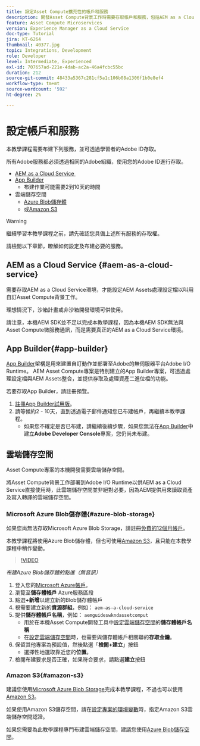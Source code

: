 ```yaml
---
title: 設定Asset Compute擴充性的帳戶和服務
description: 開發Asset Compute背景工作時需要存取帳戶和服務，包括AEM as a Cloud Service、App Builder，以及Microsoft或Amazon提供的雲端儲存空間。
feature: Asset Compute Microservices
version: Experience Manager as a Cloud Service
doc-type: Tutorial
jira: KT-6264
thumbnail: 40377.jpg
topic: Integrations, Development
role: Developer
level: Intermediate, Experienced
exl-id: 707657ad-221e-4dab-ac2a-46a4fcbc55bc
duration: 212
source-git-commit: 48433a5367c281cf5a1c106b08a1306f1b0e8ef4
workflow-type: tm+mt
source-wordcount: '592'
ht-degree: 2%

---
```


# 設定帳戶和服務

本教學課程需要布建下列服務，並可透過學習者的Adobe ID存取。

所有Adobe服務都必須透過相同的Adobe組織，使用您的Adobe ID進行存取。

+ [AEM as a Cloud Service &#x200B;](#aem-as-a-cloud-service)
+ [App Builder](#app-builder)
   + 布建作業可能需要2到10天的時間
+ 雲端儲存空間
   + [Azure Blob儲存體](https://azure.microsoft.com/en-us/services/storage/blobs/)
   + 或[Amazon S3](https://aws.amazon.com/s3/?did=ft_card&trk=ft_card)

>[!WARNING]
>
>繼續學習本教學課程之前，請先確認您具備上述所有服務的存取權。
> 
> 請檢閱以下章節，瞭解如何設定及布建必要的服務。

## AEM as a Cloud Service {#aem-as-a-cloud-service}

需要存取AEM as a Cloud Service環境，才能設定AEM Assets處理設定檔以叫用自訂Asset Compute背景工作。

理想情況下，沙箱計畫或非沙箱開發環境可供使用。

請注意，本機AEM SDK並不足以完成本教學課程，因為本機AEM SDK無法與Asset Compute微服務通訊，而是需要真正的AEM as a Cloud Service環境。

## App Builder{#app-builder}

[App Builder](https://developer.adobe.com/app-builder/)架構是用來建置自訂動作並部署至Adobe的無伺服器平台Adobe I/O Runtime。 AEM Asset Compute專案是特別建立的App Builder專案，可透過處理設定檔與AEM Assets整合，並提供存取及處理資產二進位檔的功能。

若要存取App Builder，請註冊預覽。

1. [註冊App Builder試用版](https://developer.adobe.com/app-builder/trial/)。
1. 請等候約2 - 10天，直到透過電子郵件通知您已布建帳戶，再繼續本教學課程。
   + 如果您不確定是否已布建，請繼續後續步驟，如果您無法在[App Builder](https://developer.adobe.com/console/)中建立&#x200B;__Adobe Developer Console__&#x200B;專案，您仍尚未布建。

## 雲端儲存空間

Asset Compute專案的本機開發需要雲端儲存空間。

將Asset Compute背景工作部署到Adobe I/O Runtime以供AEM as a Cloud Service直接使用時，此雲端儲存空間並非絕對必要，因為AEM提供用來讀取資產及寫入轉譯的雲端儲存空間。

### Microsoft Azure Blob儲存體{#azure-blob-storage}

如果您尚無法存取Microsoft Azure Blob Storage，請註冊[免費的12個月帳戶](https://azure.microsoft.com/en-us/free/)。

本教學課程將使用Azure Blob儲存體，但也可使用[Amazon S3](#amazon-s3)，且只能在本教學課程中稍作變動。

>[!VIDEO](https://video.tv.adobe.com/v/40377?quality=12&learn=on)

_布建Azure Blob儲存體的點進（無音訊）_

1. 登入您的[Microsoft Azure帳戶](https://azure.microsoft.com/en-us/account/)。
1. 瀏覽至&#x200B;__儲存體帳戶__ Azure服務區段
1. 點選&#x200B;__+新增__&#x200B;以建立新的Blob儲存體帳戶
1. 視需要建立新的&#x200B;__資源群組__，例如： `aem-as-a-cloud-service`
1. 提供&#x200B;__儲存體帳戶名稱__，例如： `aemguideswkndassetcomput`
   + 用於在本機Asset Compute開發工具中[設定雲端儲存空間](../develop/environment-variables.md)的&#x200B;__儲存體帳戶名稱__
   + 在[設定雲端儲存空間](../develop/environment-variables.md)時，也需要與儲存體帳戶相關聯的&#x200B;__存取金鑰__。
1. 保留其他專案為預設值，然後點選「__檢閱+建立__」按鈕
   + 選擇性地選取靠近您的&#x200B;__位置__。
1. 檢閱布建要求是否正確，如果符合要求，請點選&#x200B;__建立__&#x200B;按鈕

### Amazon S3{#amazon-s3}

建議您使用[Microsoft Azure Blob Storage](#azure-blob-storage)完成本教學課程，不過也可以使用[Amazon S3](https://aws.amazon.com/s3/?did=ft_card&trk=ft_card)。

如果使用Amazon S3儲存空間，請在[設定專案的環境變數](../develop/environment-variables.md#amazon-s3)時，指定Amazon S3雲端儲存空間認證。

如果您需要為此教學課程專門布建雲端儲存空間，建議您使用[Azure Blob儲存空間](#azure-blob-storage)。
